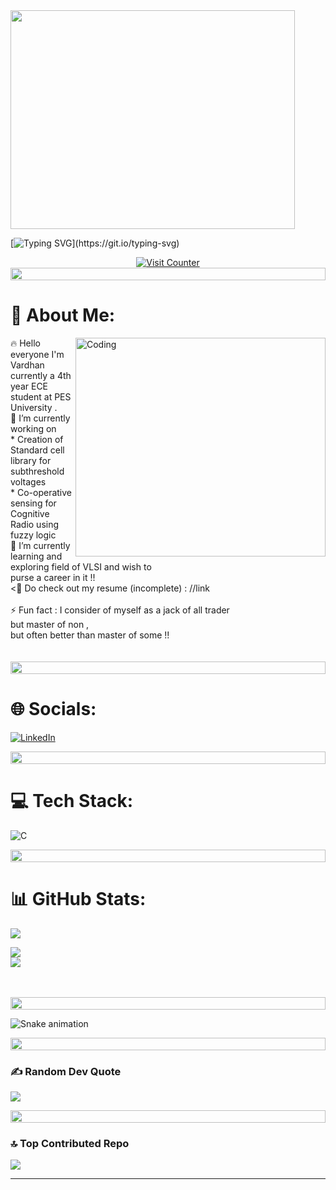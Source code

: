 
<img src="https://developers.giphy.com/branch/master/static/api-c99e353f761d318322c853c03ebcf21b.gif" height="350" width="95%" align="center">


[![Typing SVG](https://readme-typing-svg.demolab.com?font=ubuntu&pause=1000&width=435&lines=Namaste!!!+Welcome+to+my+GitHub+Page+.+.+.)](https://git.io/typing-svg)


<div style="display: flex; justify-content: center;" align="center">
    <a href="https://visitcount.itsvg.in">
        <img src="https://visitcount.itsvg.in/api?id=VardhanSuroshi&icon=1&color=4" alt="Visit Counter">
    </a>
</div>

<img src="https://i.imgur.com/dBaSKWF.gif" height="20" width="100%">



 # 💫 About Me:

<img src="https://i.pinimg.com/originals/c4/b1/99/c4b19969def51164ea4ad9a290a217bf.gif" align="right" alt="Coding" width="400" height="350"/>

🔥 Hello everyone I'm Vardhan currently a 4th year ECE student at PES <br>University .  <br>🔭 I’m currently working on <br> * Creation of Standard cell library for subthreshold voltages<br> * Co-operative sensing for Cognitive Radio using fuzzy logic<br>🌱 I’m currently learning and exploring field of VLSI and wish to <br> purse a career in it !!<br><📄 Do check out my resume (incomplete) : //link<br><br>⚡ Fun fact : I consider of myself as a jack of all trader <br>but master of non ,<br>but often better than master of some !! <br><br><br> 
<img src="https://i.imgur.com/dBaSKWF.gif" height="20" width="100%">


# 🌐 Socials:

[![LinkedIn](https://img.shields.io/badge/LinkedIn-%230077B5.svg?logo=linkedin&logoColor=white)](https://linkedin.com/in/https://www.linkedin.com/in/vardhansuroshi/) 

<img src="https://i.imgur.com/dBaSKWF.gif" height="20" width="100%">


# 💻 Tech Stack:
![C](https://img.shields.io/badge/c-%2300599C.svg?style=for-the-badge&logo=c&logoColor=white)

<img src="https://i.imgur.com/dBaSKWF.gif" height="20" width="100%">


# 📊 GitHub Stats:

![](https://github-readme-stats.vercel.app/api?username=VardhanSuroshi&theme=dark&hide_border=false&include_all_commits=false&count_private=false)<br/>


![](https://github-readme-streak-stats.herokuapp.com/?user=VardhanSuroshi&theme=dark&hide_border=false)<br/>
![](https://github-readme-stats.vercel.app/api/top-langs/?username=VardhanSuroshi&theme=dark&hide_border=false&include_all_commits=false&count_private=false&layout=compact)

<br>
<br>
<img src="https://i.imgur.com/dBaSKWF.gif" height="20" width="100%">

![Snake animation](https://github.com/thepiyushmalhotra/thepiyushmalhotra/blob/output/github-contribution-grid-snake.svg)

<img src="https://i.imgur.com/dBaSKWF.gif" height="20" width="100%">

### ✍️ Random Dev Quote
![](https://quotes-github-readme.vercel.app/api?type=vetical&theme=dark)

<img src="https://i.imgur.com/dBaSKWF.gif" height="20" width="100%">

### 🔝 Top Contributed Repo
![](https://github-contributor-stats.vercel.app/api?username=VardhanSuroshi&limit=5&theme=dark&combine_all_yearly_contributions=true)


---

